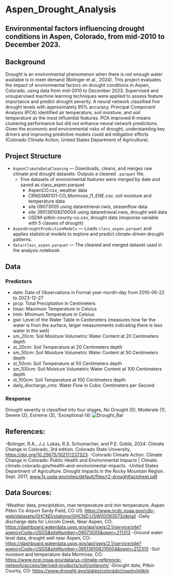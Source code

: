 # Aspen_Drought_Analysis
Environmental factors influencing drought conditions in Aspen, Colorado, from mid-2010 to December 2023.
---

## Background
Drought is an environmental phenomenon when there is not enough water available is to meet demand (Bolinger et al., 2024). This project evaluates the impact of environmental factors on drought conditions in Aspen, Colorado, using data from mid-2010 to December 2023. Supervised and unsupervised machine learning techniques were applied to assess feature importance and predict drought severity. A neural network classified five drought levels with approximately 95% accuracy. Principal Component Analysis (PCA) identified air temperature, soil moisture, and soil temperature as the most influential features. PCA improved K-means clustering performance but did not enhance neural network predictions. Given the economic and environmental risks of drought, understanding key drivers and improving predictive models could aid mitigation efforts (Colorado Climate Action, United States Department of Agriculture).

## Project Structure

- `AspenClimateDataCleaning` — Downloads, cleans, and merges raw climate and drought datasets. Outputs a cleaned `.parquet` file.
  - Five datasets of environmental features were merged by date and saved as class_aspen.parquet
      - AspenCO.csv, weather data
      - CRNSSM0101-CO_Montrose_11_ENE.csv, soil moisture and temperature data 
      - site 09073005 using dataretrieval.nwis, streamflow data
      - site 395136108210004 using dataretrieval.nwis, drought well data
      - USDM-pitkin-county-co.csv, drought data (response variable with 5 classes of drought)
- `AspenDroughtPredictionModels` — Loads `class_aspen.parquet` and applies statistical models to explore and predict climate-driven drought patterns.
- `data/class_aspen.parquet` — The cleaned and merged dataset used in the analysis notebook.

## Data
### Predictors
- date: Date of Observations in Format year-month-day from 2010-06-22 to 2023-12-27
- prcp: Total Precipitation in Centimeters
- tmax: Maximum Temperature in Celsius
- tmin: Minimum Temperature in Celsius
- gwl: Level of the Water Table in Centimeters (measures how far the water is from the surface, larger measurements indicating there is less water in the well)
- sm_20cm: Soil Moisture Volumetric Water Content at 20 Centimeters depth
- st_20cm: Soil Temperature at 20 Centimeters depth
- sm_50cm: Soil Moisture Volumetric Water Content at 50 Centimeters depth
- st_50cm: Soil Temperature at 50 Centimeters depth
- sm_100cm: Soil Moisture Volumetric Water Content at 100 Centimeters depth
- st_100cm: Soil Temperature at 100 Centimeters depth
- daily_discharge_cms: Water Flow in Cubic Centimeters per Second

### Response
Drought severity is classified into four stages, No Drought (0), Moderate (1), Severe (2), Extreme (3), 'Exceptional (4)
![Drought_Bar](https://github.com/user-attachments/assets/649cd6f8-4c86-4529-acdb-8f2fc37802e7)

## References:

-Bolinger, R.A., J.J. Lukas, R.S. Schumacher, and P.E. Goble, 2024: Climate Change in Colorado, 3rd edition. Colorado State University, https://doi.org/10.25675/10217/237323.
-Colorado Climate Action. Climate Change in Colorado: Public Health and Environmental Impacts | Climate. climate.colorado.gov/health-and-environmental-impacts.
-United States Department of Agriculture. Drought Impacts in the Rocky Mountain Region. Sept. 2017, www.fs.usda.gov/sites/default/files/r2-droughtfactsheet.pdf.

## Data Sources:

-Weather data, precipitation, max temperature and min temperature, Aspen Pitkin Co Airport Sardy Field, CO US:
https://www.ncdc.noaa.gov/cdo-web/datasets/GHCND/stations/GHCND:USW00093073/detail
-Daily discharge data for Lincoln Creek, Near Aspen, CO:
https://dashboard.waterdata.usgs.gov/api/gwis/2.1/service/site?agencyCode=USGS&siteNumber=09073005&open=211313
-Ground water level data, drought well near Aspen, CO:
https://dashboard.waterdata.usgs.gov/api/gwis/2.1/service/site?agencyCode=USGS&siteNumber=395136108210004&open=212313
-Soil moisture and temperature data Montrose, CO: 
https://www.ncei.noaa.gov/data/us-climate-reference-network/access/derived-products/soil/soilanom/
-Drought data, Pitkin County, CO:
https://www.drought.gov/states/colorado/county/pitkin




